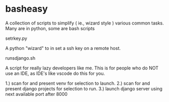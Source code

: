 # basheasy
A collection of scripts to simplify ( ie., wizard style ) various common tasks.
Many are in python, some are bash scripts

setrkey.py

A python "wizard" to in set a ssh key on a remote host.

runsdjango.sh

A script for really lazy developers like me. This is for people who do NOT
use an IDE, as IDE's like vscode do this for you.

1.) scan for and present venv for selection to launch.
2.) scan for and present django projects for selection to run.
3.) launch django server using next available port after 8000

